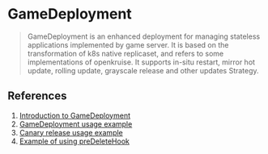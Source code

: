 # GameDeployment

> GameDeployment is an enhanced deployment for managing stateless applications implemented by game server. It is based on the transformation of k8s native replicaset, and refers to some implementations of openkruise. It supports in-situ restart, mirror hot update, rolling update, grayscale release and other updates Strategy.

## References

1. [Introduction to GameDeployment](https://github.com/Tencent/bk-bcs/tree/master/docs/features/bcs-gamedeployment-operator)
2. [GameDeployment usage example](https://github.com/Tencent/bk-bcs/tree/master/docs/features/bcs-gamedeployment-operator/example)
3. [Canary release usage example](https://github.com/Tencent/bk-bcs/tree/master/docs/features/bcs-gamedeployment-operator/features/canary)
4. [Example of using preDeleteHook](https://github.com/Tencent/bk-bcs/tree/master/docs/features/bcs-gamedeployment-operator/features/preDeleteHook)
